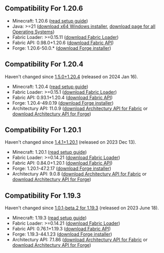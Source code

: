 Compatibility For 1.20.6
---------------------------

* Minecraft: 1.20.6 ([read setup guide](/doc/SET_UP_ON_WINDOWS.md))
* Java: >=21 ([download x64 Windows installer](https://download.oracle.com/java/21/latest/jdk-21_windows-x64_bin.msi), [download page for all Operating Systems](https://www.oracle.com/java/technologies/downloads/#java21))
* Fabric Loader: >=0.15.11 ([download Fabric Loader](https://fabricmc.net/use/installer/))
* Fabric API: 0.98.0+1.20.6 ([download Fabric API](https://cdn.modrinth.com/data/P7dR8mSH/versions/191HCCtF/fabric-api-0.98.0%2B1.20.6.jar))
* Forge: 1.20.6-50.0.* ([download Forge installer](https://maven.minecraftforge.net/net/minecraftforge/forge/1.20.6-50.0.31/forge-1.20.6-50.0.31-installer.jar))

Compatibility For 1.20.4
---------------------------

Haven't changed since [1.5.0+1.20.4](https://github.com/khanshoaib3/minecraft-access/releases/tag/v1.5.0-1.20) (released on 2024 Jan 16).

* Minecraft: 1.20.4 ([read setup guide](/doc/SET_UP_ON_WINDOWS.md))
* Fabric Loader: >=0.15.1 ([download Fabric Loader](https://fabricmc.net/use/installer/))
* Fabric API: 0.93.1+1.20.4 ([download Fabric API](https://cdn.modrinth.com/data/P7dR8mSH/versions/2sYBLn0C/fabric-api-0.93.1%2B1.20.4.jar))
* Forge: 1.20.4-49.0.19 ([download Forge installer](https://maven.minecraftforge.net/net/minecraftforge/forge/1.20.4-49.0.19/forge-1.20.4-49.0.19-installer.jar))
* Architectury API: 11.0.9 ([download Architectury API for Fabric](https://cdn.modrinth.com/data/lhGA9TYQ/versions/ekLaVOwe/architectury-11.0.9-fabric.jar) or [download Architectury API for Forge](https://cdn.modrinth.com/data/lhGA9TYQ/versions/GASUTIWF/architectury-11.0.9-minecraftforge.jar))

Compatibility For 1.20.1
---------------------------

Haven't changed since [1.4.1+1.20.1](https://github.com/khanshoaib3/minecraft-access/releases/tag/v1.4.1-1.20.1) (released on 2023 Dec 13).

* Minecraft: 1.20.1 ([read setup guide](/doc/SET_UP_ON_WINDOWS.md))
* Fabric Loader: >=0.14.21 ([download Fabric Loader](https://fabricmc.net/use/installer/))
* Fabric API: 0.84.0+1.20.1 ([download Fabric API](https://cdn.modrinth.com/data/P7dR8mSH/versions/FLGCXPFi/fabric-api-0.84.0%2B1.20.1.jar))
* Forge: 1.20.1-47.2.17 ([download Forge installer](https://maven.minecraftforge.net/net/minecraftforge/forge/1.20.1-47.2.17/forge-1.20.1-47.2.17-installer.jar))
* Architectury API: 9.0.8 ([download Architectury API for Fabric](https://cdn.modrinth.com/data/lhGA9TYQ/versions/TWylwR7P/architectury-9.0.8-fabric.jar) or [download Architectury API for Forge](https://cdn.modrinth.com/data/lhGA9TYQ/versions/ON7CwM6M/architectury-9.0.8-forge.jar))

Compatibility For 1.19.3
---------------------------

Haven't changed since [1.0.1-beta.2 for 1.19.3](https://github.com/khanshoaib3/minecraft-access/releases/tag/v1.0.1-beta.2) (released on 2023 June 18).

* Minecraft: 1.19.3 ([read setup guide](/doc/SET_UP_ON_WINDOWS.md))
* Fabric Loader: >=0.14.21 ([download Fabric Loader](https://fabricmc.net/use/installer/))
* Fabric API: 0.76.1+1.19.3 ([download Fabric API](https://cdn.modrinth.com/data/P7dR8mSH/versions/jyKnHEDY/fabric-api-0.76.1%2B1.19.3.jar))
* Forge: 1.19.3-44.1.23 ([download Forge installer](https://maven.minecraftforge.net/net/minecraftforge/forge/1.19.3-44.1.0/forge-1.19.3-44.1.0-installer.jar))
* Architectury API: 7.1.86 ([download Architectury API for Fabric](https://cdn.modrinth.com/data/lhGA9TYQ/versions/OFLHUcGo/architectury-7.1.86-fabric.jar) or [download Architectury API for Forge](https://cdn.modrinth.com/data/lhGA9TYQ/versions/lReYANwU/architectury-7.1.86-forge.jar))
